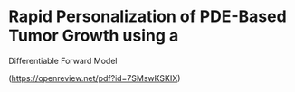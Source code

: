 # Rapid Personalization of PDE-Based Tumor Growth using a
Differentiable Forward Model

(https://openreview.net/pdf?id=7SMswKSKIX)

